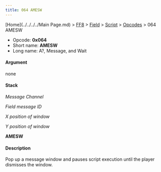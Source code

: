 ```yaml
---
title: 064 AMESW
---
```


[Home](../../../../Main Page.md) > [FF8](../../../../FF8.md) > [Field](../../../Field.md) > [Script](../../Script.md) > [Opcodes](../Opcodes.md) > 064 AMESW

-   Opcode: **0x064**
-   Short name: **AMESW**
-   Long name: A?, Message, and Wait

#### Argument

none

#### Stack

  
*Message Channel*

*Field message ID*

*X position of window*

*Y position of window*

**AMESW**

#### Description

Pop up a message window and pauses script execution until the player dismisses the window.
